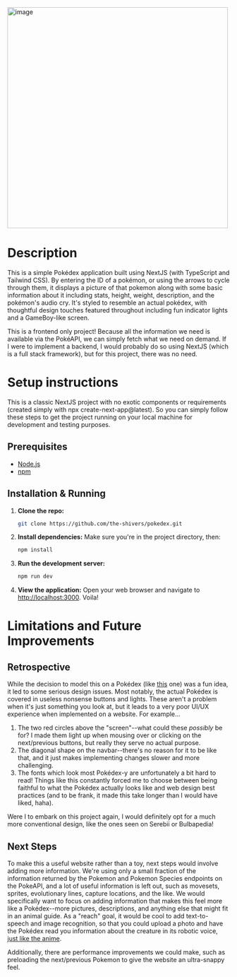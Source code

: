 <img width="500" alt="image" src="https://github.com/user-attachments/assets/86029d24-0ed7-4c19-b967-ce7a3bf72dfb" />

# Description
This is a simple Pokédex application built using NextJS (with TypeScript and Tailwind CSS). By entering the ID of a pokémon, or using the arrows to cycle through them, it displays a picture of that pokemon along with some basic information about it including stats, height, weight, description, and the pokémon's audio cry. It's styled to resemble an actual pokédex, with thoughtful design touches featured throughout including fun indicator lights and a GameBoy-like screen.

This is a frontend only project! Because all the information we need is available via the PokéAPI, we can simply fetch what we need on demand. If I were to implement a backend, I would probably do so using NextJS (which is a full stack framework), but for this project, there was no need.

# Setup instructions

This is a classic NextJS project with no exotic components or requirements (created simply with npx create-next-app@latest). So you can simply follow these steps to get the project running on your local machine for development and testing purposes.

## Prerequisites
*   [Node.js](https://nodejs.org/)
*   [npm](https://www.npmjs.com/)

## Installation & Running

1.  **Clone the repo:**
    ```bash
    git clone https://github.com/the-shivers/pokedex.git
    ```

2.  **Install dependencies:**
    Make sure you're in the project directory, then:
    ```bash
    npm install
    ```

3.  **Run the development server:**
    ```bash
    npm run dev
    ```

4.  **View the application:**
    Open your web browser and navigate to [http://localhost:3000](http://localhost:3000). Voila!

# Limitations and Future Improvements
## Retrospective
While the decision to model this on a Pokédex (like [this](https://i.etsystatic.com/20531433/r/il/281a31/3649640803/il_1588xN.3649640803_lqsi.jpg) one) was a fun idea, it led to some serious design issues. Most notably, the actual Pokédex is covered in useless nonsense buttons and lights. These aren't a problem when it's just something you look at, but it leads to a very poor UI/UX experience when implemented on a website. For example...
1. The two red circles above the "screen"--what could these _possibly_ be for? I made them light up when mousing over or clicking on the next/previous buttons, but really they serve no actual purpose. 
2. The diagonal shape on the navbar--there's no reason for it to be like that, and it just makes implementing changes slower and more challenging.
3. The fonts which look most Pokédex-y are unfortunately a bit hard to read!
Things like this constantly forced me to choose between being faithful to what the Pokédex actually looks like and web design best practices (and to be frank, it made this take longer than I would have liked, haha).

Were I to embark on this project again, I would definitely opt for a much more conventional design, like the ones seen on Serebii or Bulbapedia!

## Next Steps
To make this a useful website rather than a toy, next steps would involve adding more information. We're using only a small fraction of the information returned by the Pokemon and Pokemon Species endpoints on the PokeAPI, and a lot of useful information is left out, such as movesets, sprites, evolutionary lines, capture locations, and the like. We would specifically want to focus on adding information that makes this feel more like a Pokédex--more pictures, descriptions, and anything else that might fit in an animal guide. As a "reach" goal, it would be cool to add text-to-speech and image recognition, so that you could upload a photo and have the Pokédex read you information about the creature in its robotic voice, [just like the anime](https://www.youtube.com/watch?v=F_-x2ErAtsA&list=PLI7AG9R-9Grbd8-SeUtW6A5FXXWiwakxr).

Additionally, there are performance improvements we could make, such as preloading the next/previous Pokemon to give the website an ultra-snappy feel.
